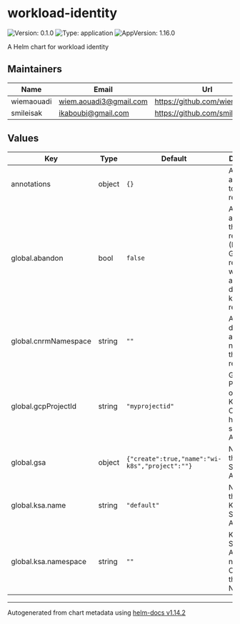 # workload-identity

![Version: 0.1.0](https://img.shields.io/badge/Version-0.1.0-informational?style=flat-square) ![Type: application](https://img.shields.io/badge/Type-application-informational?style=flat-square) ![AppVersion: 1.16.0](https://img.shields.io/badge/AppVersion-1.16.0-informational?style=flat-square)

A Helm chart for workload identity

## Maintainers

| Name | Email | Url |
| ---- | ------ | --- |
| wiemaouadi | <wiem.aouadi3@gmail.com> | <https://github.com/wiemaouadi> |
| smileisak | <ikaboubi@gmail.com> | <https://github.com/smileisak> |

## Values

| Key | Type | Default | Description |
|-----|------|---------|-------------|
| annotations | object | `{}` | Add annotations to this chart resources |
| global.abandon | bool | `false` | Activate abandon of the resources (If true, the GCP resources will be keep after deleting k8s resources) |
| global.cnrmNamespace | string | `""` | Allows to deploy in another namespace than the release one |
| global.gcpProjectId | string | `"myprojectid"` | Google Project ID of the Kubernetes Cluster hosting the service Account |
| global.gsa | object | `{"create":true,"name":"wi-k8s","project":""}` | Name of the Google Service Account |
| global.ksa.name | string | `"default"` | Name of the Kubernetes Service Account |
| global.ksa.namespace | string | `""` | Kubernetes Service Account namespace. Overrides the Release Namespace |

----------------------------------------------
Autogenerated from chart metadata using [helm-docs v1.14.2](https://github.com/norwoodj/helm-docs/releases/v1.14.2)
